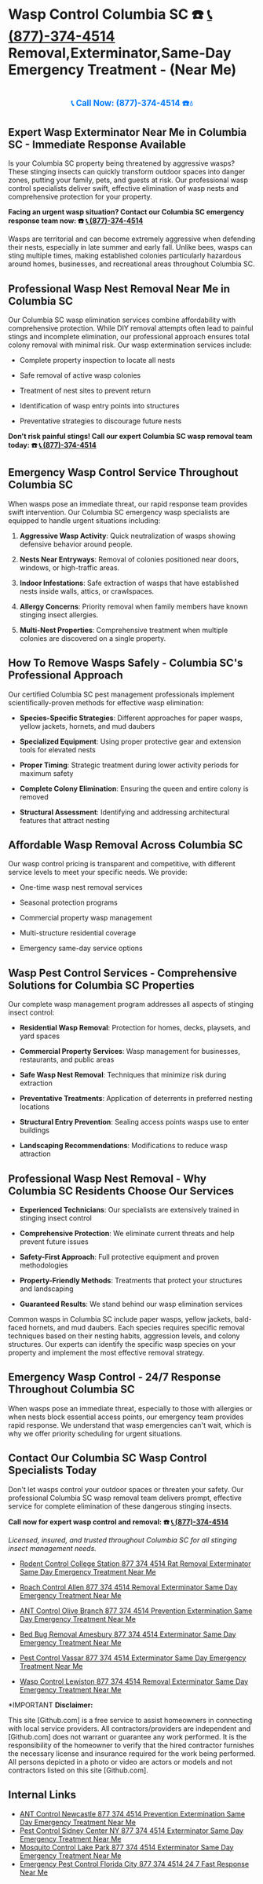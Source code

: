 # Wasp Control Columbia SC ☎️ [📞 (877)-374-4514](https://pest-control-4514.netlify.app) Removal,Exterminator,Same-Day Emergency Treatment - (Near Me) 
# 

<p align="center" style="font-size: 1.2em; font-weight: bold; margin: 20px 0;">
  <a href="https://pest-control-4514.netlify.app" target="_blank" style="color: #007BFF; text-decoration: none;">📞 Call Now: (877)-374-4514 ☎️💧</a>
</p>

## Expert Wasp Exterminator Near Me in Columbia SC - Immediate Response Available

Is your Columbia SC property being threatened by aggressive wasps? These stinging insects can quickly transform outdoor spaces into danger zones, putting your family, pets, and guests at risk. Our professional wasp control specialists deliver swift, effective elimination of wasp nests and comprehensive protection for your property.

**Facing an urgent wasp situation? Contact our Columbia SC emergency response team now: ☎️ [📞 (877)-374-4514](https://pest-control-4514.netlify.app)**

Wasps are territorial and can become extremely aggressive when defending their nests, especially in late summer and early fall. Unlike bees, wasps can sting multiple times, making established colonies particularly hazardous around homes, businesses, and recreational areas throughout Columbia SC.

## Professional Wasp Nest Removal Near Me in Columbia SC

Our Columbia SC wasp elimination services combine affordability with comprehensive protection. While DIY removal attempts often lead to painful stings and incomplete elimination, our professional approach ensures total colony removal with minimal risk. Our wasp extermination services include:

- Complete property inspection to locate all nests

- Safe removal of active wasp colonies

- Treatment of nest sites to prevent return

- Identification of wasp entry points into structures

- Preventative strategies to discourage future nests

**Don't risk painful stings! Call our expert Columbia SC wasp removal team today: ☎️ [📞 (877)-374-4514](https://pest-control-4514.netlify.app)**

## Emergency Wasp Control Service Throughout Columbia SC

When wasps pose an immediate threat, our rapid response team provides swift intervention. Our Columbia SC emergency wasp specialists are equipped to handle urgent situations including:

1. **Aggressive Wasp Activity**: Quick neutralization of wasps showing defensive behavior around people.

2. **Nests Near Entryways**: Removal of colonies positioned near doors, windows, or high-traffic areas.

3. **Indoor Infestations**: Safe extraction of wasps that have established nests inside walls, attics, or crawlspaces.

4. **Allergy Concerns**: Priority removal when family members have known stinging insect allergies.

5. **Multi-Nest Properties**: Comprehensive treatment when multiple colonies are discovered on a single property.

## How To Remove Wasps Safely - Columbia SC's Professional Approach

Our certified Columbia SC pest management professionals implement scientifically-proven methods for effective wasp elimination:

- **Species-Specific Strategies**: Different approaches for paper wasps, yellow jackets, hornets, and mud daubers

- **Specialized Equipment**: Using proper protective gear and extension tools for elevated nests

- **Proper Timing**: Strategic treatment during lower activity periods for maximum safety

- **Complete Colony Elimination**: Ensuring the queen and entire colony is removed

- **Structural Assessment**: Identifying and addressing architectural features that attract nesting

## Affordable Wasp Removal Across Columbia SC

Our wasp control pricing is transparent and competitive, with different service levels to meet your specific needs. We provide:

- One-time wasp nest removal services

- Seasonal protection programs

- Commercial property wasp management

- Multi-structure residential coverage

- Emergency same-day service options

## Wasp Pest Control Services - Comprehensive Solutions for Columbia SC Properties

Our complete wasp management program addresses all aspects of stinging insect control:

- **Residential Wasp Removal**: Protection for homes, decks, playsets, and yard spaces

- **Commercial Property Services**: Wasp management for businesses, restaurants, and public areas

- **Safe Wasp Nest Removal**: Techniques that minimize risk during extraction

- **Preventative Treatments**: Application of deterrents in preferred nesting locations

- **Structural Entry Prevention**: Sealing access points wasps use to enter buildings

- **Landscaping Recommendations**: Modifications to reduce wasp attraction

## Professional Wasp Nest Removal - Why Columbia SC Residents Choose Our Services

- **Experienced Technicians**: Our specialists are extensively trained in stinging insect control

- **Comprehensive Protection**: We eliminate current threats and help prevent future issues

- **Safety-First Approach**: Full protective equipment and proven methodologies

- **Property-Friendly Methods**: Treatments that protect your structures and landscaping

- **Guaranteed Results**: We stand behind our wasp elimination services

Common wasps in Columbia SC include paper wasps, yellow jackets, bald-faced hornets, and mud daubers. Each species requires specific removal techniques based on their nesting habits, aggression levels, and colony structures. Our experts can identify the specific wasp species on your property and implement the most effective removal strategy.

## Emergency Wasp Control - 24/7 Response Throughout Columbia SC

When wasps pose an immediate threat, especially to those with allergies or when nests block essential access points, our emergency team provides rapid response. We understand that wasp emergencies can't wait, which is why we offer priority scheduling for urgent situations.

## Contact Our Columbia SC Wasp Control Specialists Today

Don't let wasps control your outdoor spaces or threaten your safety. Our professional Columbia SC wasp removal team delivers prompt, effective service for complete elimination of these dangerous stinging insects.

**Call now for expert wasp control and removal: ☎️ [📞 (877)-374-4514](https://pest-control-4514.netlify.app)**

*Licensed, insured, and trusted throughout Columbia SC for all stinging insect management needs.*


- [Rodent Control College Station 877 374 4514 Rat Removal Exterminator Same Day Emergency Treatment Near Me](https://github.com/allyoucaneatsushiin/pest-control/blob/main/Rodent-Control-College-Station-877-374-4514-Rat-Removal-Exterminator-Same-Day-Emergency-Treatment-Near-Me.md)
- [Roach Control Allen 877 374 4514 Removal Exterminator Same Day Emergency Treatment Near Me](https://github.com/allyoucaneatsushiin/pest-control/blob/main/Roach-Control-Allen-877-374-4514-Removal-Exterminator-Same-Day-Emergency-Treatment-Near-Me.md)
- [ANT Control Olive Branch 877 374 4514 Prevention Extermination Same Day Emergency Treatment Near Me](https://github.com/allyoucaneatsushiin/pest-control/blob/main/ANT-Control-Olive-Branch-877-374-4514-Prevention-Extermination-Same-Day-Emergency-Treatment-Near-Me.md)


- [Bed Bug Removal Amesbury 877 374 4514 Exterminator Same Day Emergency Treatment Near Me](https://github.com/allyoucaneatsushiin/pest-control/blob/main/Bed-Bug-Removal-Amesbury-877-374-4514-Exterminator-Same-Day-Emergency-Treatment-Near-Me.md)
- [Pest Control Vassar 877 374 4514 Exterminator Same Day Emergency Treatment Near Me](https://github.com/allyoucaneatsushiin/pest-control/blob/main/Pest-Control-Vassar-877-374-4514-Exterminator-Same-Day-Emergency-Treatment-Near-Me.md)
- [Wasp Control Lewiston 877 374 4514 Removal Exterminator Same Day Emergency Treatment Near Me](https://github.com/allyoucaneatsushiin/pest-control/blob/main/Wasp-Control-Lewiston-877-374-4514-Removal-Exterminator-Same-Day-Emergency-Treatment-Near-Me.md)


*IMPORTANT **Disclaimer:**  

This site [Github.com] is a free service to assist homeowners in connecting with local service providers. All contractors/providers are independent and [Github.com] does not warrant or guarantee any work performed. It is the responsibility of the homeowner to verify that the hired contractor furnishes the necessary license and insurance required for the work being performed. All persons depicted in a photo or video are actors or models and not contractors listed on this site [Github.com].


## Internal Links
- [ANT Control Newcastle 877 374 4514 Prevention Extermination Same Day Emergency Treatment Near Me](https://github.com/allyoucaneatsushiin/pest-control/blob/main/ANT-Control-Newcastle-877-374-4514-Prevention-Extermination-Same-Day-Emergency-Treatment-Near-Me.md)
- [Pest Control Sidney Center NY 877 374 4514 Exterminator Same Day Emergency Treatment Near Me](https://github.com/allyoucaneatsushiin/pest-control/blob/main/Pest-Control-Sidney-Center-NY-877-374-4514-Exterminator-Same-Day-Emergency-Treatment-Near-Me.md)
- [Mosquito Control Lake Park 877 374 4514 Exterminator Same Day Emergency Treatment Near Me](https://github.com/allyoucaneatsushiin/pest-control/blob/main/Mosquito-Control-Lake-Park-877-374-4514-Exterminator-Same-Day-Emergency-Treatment-Near-Me.md)
- [Emergency Pest Control Florida City 877 374 4514 24 7 Fast Response Near Me](https://github.com/allyoucaneatsushiin/pest-control/blob/main/Emergency-Pest-Control-Florida-City-877-374-4514-24-7-Fast-Response-Near-Me.md)
